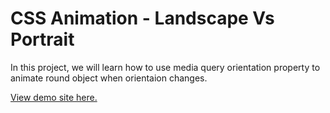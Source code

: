 # CSS Animation - Landscape Vs Portrait

In this project, we will learn how to use media query orientation property to animate round object when orientaion changes.

[View demo site here.](http://edwinchen.co/css_animation_landscape_vs_portrait/)

